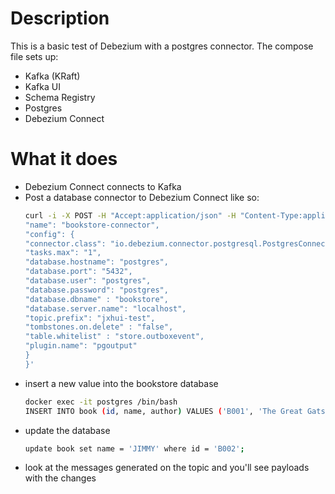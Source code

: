 # Description

This is a basic test of Debezium with a postgres connector. The compose file sets up:

- Kafka (KRaft)
- Kafka UI
- Schema Registry
- Postgres
- Debezium Connect

# What it does

- Debezium Connect connects to Kafka
- Post a database connector to Debezium Connect like so:
  ```bash
  curl -i -X POST -H "Accept:application/json" -H "Content-Type:application/json" localhost:8083/connectors/ -d '{
  "name": "bookstore-connector",
  "config": {
  "connector.class": "io.debezium.connector.postgresql.PostgresConnector",
  "tasks.max": "1",
  "database.hostname": "postgres",
  "database.port": "5432",
  "database.user": "postgres",
  "database.password": "postgres",
  "database.dbname" : "bookstore",
  "database.server.name": "localhost",
  "topic.prefix": "jxhui-test",
  "tombstones.on.delete" : "false",
  "table.whitelist" : "store.outboxevent",
  "plugin.name": "pgoutput"
  }
  }'
  ```
- insert a new value into the bookstore database
  ```bash
  docker exec -it postgres /bin/bash
  INSERT INTO book (id, name, author) VALUES ('B001', 'The Great Gatsby', 'F. Scott Fitzgerald');
  ```
- update the database
  ```bash
  update book set name = 'JIMMY' where id = 'B002';
  ```
- look at the messages generated on the topic and you'll see payloads with the changes
